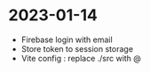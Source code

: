 # 2023-01-14
- Firebase login with email
- Store token to session storage
- Vite config : replace ./src with @